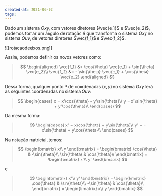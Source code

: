 ```yaml
---
created-at: 2021-06-02
tags:
---
```

Dado um sistema $Oxy$, com vetores diretores $\vec{e_1}$ e $\vec{e_2}$, podemos tomar um ângulo de rotação $\theta$ que transforma o sistema $Oxy$ no sistema $Ouv$, de vetores diretores $\vec{f_1}$ e $\vec{f_2}$.

![[rotacaodeeixos.png]]

Assim, podemos definir os novos vetores como:

>$$
\begin{aligned}
  \vec{f_1} &= \cos{\theta} \vec{e_1} + \sin{\theta} \vec{e_2}\\
  \vec{f_2} &= - \sin{\theta} \vec{e_1} + \cos{\theta} \vec{e_2}
\end{aligned}
>$$

Dessa forma, qualquer ponto $P$ de coordenadas $(x,y)$ no sistema $Oxy$ terá as seguintes coordenadas no sistema $Ouv$:

>$$
\begin{cases}
  x = x'\cos{\theta} - y'\sin{\theta}\\
  y = x'\sin{\theta} + y'\cos{\theta}\\
\end{cases}
>$$

Da mesma forma:

>$$
\begin{cases}
  x' = x\cos{\theta} + y\sin{\theta}\\
  y' = -x\sin{\theta} + y\cos{\theta}\\
\end{cases}
>$$

Na notação matricial, temos:

>$$
\begin{bmatrix}
  x\\
  y
\end{bmatrix} =
\begin{bmatrix}
  \cos{\theta} & -\sin{\theta}\\
  \sin{\theta} & \cos{\theta}\\
\end{bmatrix} =
\begin{bmatrix}
  x'\\
  y'
\end{bmatrix}
>$$

e

>$$
\begin{bmatrix}
  x'\\
  y'
\end{bmatrix} =
\begin{bmatrix}
  \cos{\theta} & \sin{\theta}\\
  -\sin{\theta} & \cos{\theta}\\
\end{bmatrix} =
\begin{bmatrix}
  x\\
  y
\end{bmatrix}
>$$
